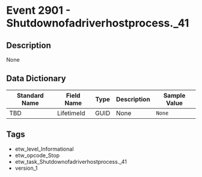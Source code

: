 # Event 2901 - Shutdownofadriverhostprocess._41

## Description
None

## Data Dictionary
|Standard Name|Field Name|Type|Description|Sample Value|
|---|---|---|---|---|
|TBD|LifetimeId|GUID|None|`None`|

## Tags
* etw_level_Informational
* etw_opcode_Stop
* etw_task_Shutdownofadriverhostprocess._41
* version_1